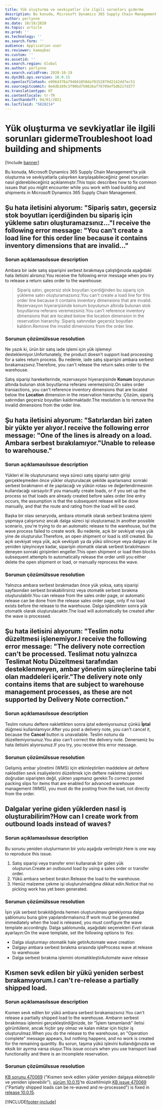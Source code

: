 ```yaml
---
title: Yük oluşturma ve sevkiyatlar ile ilgili sorunları giderme
description: Bu konuda, Microsoft Dynamics 365 Supply Chain Management'ta yük oluşturma ve sevkiyatlarla çalışırken karşılaşabileceğiniz genel sorunları nasıl giderebileceğiniz açıklanmıştır.
author: perlynne
ms.date: 10/19/2020
ms.topic: article
ms.prod: ''
ms.technology: ''
ms.search.form: ''
audience: Application user
ms.reviewer: kamaybac
ms.custom: ''
ms.assetid: ''
ms.search.region: Global
ms.author: perlynne
ms.search.validFrom: 2020-10-19
ms.dyn365.ops.version: 10.0.15
ms.openlocfilehash: e9964376a794661058da78152879d2142dd7ec51
ms.sourcegitcommit: 0e8db169c3f90bd750826af76709ef5d621fd377
ms.translationtype: HT
ms.contentlocale: tr-TR
ms.lasthandoff: 04/01/2021
ms.locfileid: "5828214"
---
```

# <a name="troubleshoot-load-building-and-shipments"></a><span data-ttu-id="fc57a-103">Yük oluşturma ve sevkiyatlar ile ilgili sorunları giderme</span><span class="sxs-lookup"><span data-stu-id="fc57a-103">Troubleshoot load building and shipments</span></span>

[!include [banner](../includes/banner.md)]

<span data-ttu-id="fc57a-104">Bu konuda, Microsoft Dynamics 365 Supply Chain Management'ta yük oluşturma ve sevkiyatlarla çalışırken karşılaşabileceğiniz genel sorunları nasıl giderebileceğiniz açıklanmıştır.</span><span class="sxs-lookup"><span data-stu-id="fc57a-104">This topic describes how to fix common issues that you might encounter while you work with load building and shipments in Microsoft Dynamics 365 Supply Chain Management.</span></span>

## <a name="i-receive-the-following-error-message-you-cant-create-a-load-line-for-this-order-line-because-it-contains-inventory-dimensions-that-are-invalid"></a><span data-ttu-id="fc57a-105">Şu hata iletisini alıyorum: "Sipariş satırı, geçersiz stok boyutları içerdiğinden bu sipariş için yükleme satırı oluşturamazsınız..."</span><span class="sxs-lookup"><span data-stu-id="fc57a-105">I receive the following error message: "You can't create a load line for this order line because it contains inventory dimensions that are invalid..."</span></span>

### <a name="issue-description"></a><span data-ttu-id="fc57a-106">Sorun açıklaması</span><span class="sxs-lookup"><span data-stu-id="fc57a-106">Issue description</span></span>

<span data-ttu-id="fc57a-107">Ambara bir iade satış siparişini serbest bırakmaya çalıştığınızda aşağıdaki hata iletisini alırsınız:</span><span class="sxs-lookup"><span data-stu-id="fc57a-107">You receive the following error message when you try to release a return sales order to the warehouse:</span></span>

> <span data-ttu-id="fc57a-108">Sipariş satırı, geçersiz stok boyutları içerdiğinden bu sipariş için yükleme satırı oluşturamazsınız.</span><span class="sxs-lookup"><span data-stu-id="fc57a-108">You can't create a load line for this order line because it contains inventory dimensions that are invalid.</span></span> <span data-ttu-id="fc57a-109">Rezervasyon hiyerarşisinde konum boyutunun altında bulunan stok boyutlarına referans veremezsiniz.</span><span class="sxs-lookup"><span data-stu-id="fc57a-109">You can't reference inventory dimensions that are located below the location dimension in the reservation hierarchy.</span></span> <span data-ttu-id="fc57a-110">Sipariş satırından geçersiz boyutları kaldırın.</span><span class="sxs-lookup"><span data-stu-id="fc57a-110">Remove the invalid dimensions from the order line.</span></span>

### <a name="issue-resolution"></a><span data-ttu-id="fc57a-111">Sorunun çözümü</span><span class="sxs-lookup"><span data-stu-id="fc57a-111">Issue resolution</span></span>

<span data-ttu-id="fc57a-112">Ne yazık ki, ürün bir satış iade işlemi için yük işlemeyi desteklemiyor.</span><span class="sxs-lookup"><span data-stu-id="fc57a-112">Unfortunately, the product doesn't support load processing for a sales return process.</span></span> <span data-ttu-id="fc57a-113">Bu nedenle, iade satış siparişini ambara serbest bırakamazsınız.</span><span class="sxs-lookup"><span data-stu-id="fc57a-113">Therefore, you can't release the return sales order to the warehouse.</span></span>

<span data-ttu-id="fc57a-114">Satış siparişi hareketlerinde, rezervasyon hiyerarşisinde **Konum** boyutunun altında bulunan stok boyutlarına referans veremezsiniz.</span><span class="sxs-lookup"><span data-stu-id="fc57a-114">On sales order transactions, you can't reference inventory dimensions that are located below the **Location** dimension in the reservation hierarchy.</span></span> <span data-ttu-id="fc57a-115">Çözüm, sipariş satırından geçersiz boyutları kaldırmaktadır.</span><span class="sxs-lookup"><span data-stu-id="fc57a-115">The resolution is to remove the invalid dimensions from the order line.</span></span>

## <a name="i-receive-the-following-error-message-one-of-the-lines-is-already-on-a-load-unable-to-release-to-warehouse"></a><span data-ttu-id="fc57a-116">Şu hata iletisini alıyorum: "Satırlardan biri zaten bir yükte yer alıyor.</span><span class="sxs-lookup"><span data-stu-id="fc57a-116">I receive the following error message: "One of the lines is already on a load.</span></span> <span data-ttu-id="fc57a-117">Ambara serbest bırakılamıyor."</span><span class="sxs-lookup"><span data-stu-id="fc57a-117">Unable to release to warehouse."</span></span>

### <a name="issue-description"></a><span data-ttu-id="fc57a-118">Sorun açıklaması</span><span class="sxs-lookup"><span data-stu-id="fc57a-118">Issue description</span></span>

<span data-ttu-id="fc57a-119">Yükleri el ile oluşturursanız veya süreci satış siparişi satırı girişi gerçekleşmeden önce yükler oluşturulacak şekilde ayarlarsanız sonraki serbest bırakmanın el ile yapılacağı ve yükün rotası ve değerlendirmesinin kullanılacağı varsayılır.</span><span class="sxs-lookup"><span data-stu-id="fc57a-119">If you manually create loads, or if you set up the process so that loads are already created before sales order line entry occurs, the assumption is that the subsequent release will be done manually, and that the route and rating from the load will be used.</span></span>

<span data-ttu-id="fc57a-120">Başka bir olası senaryoda, ambara otomatik olarak serbest bırakma işlemi yapmaya çalışırsınız ancak dalga süreci işi oluşturamaz.</span><span class="sxs-lookup"><span data-stu-id="fc57a-120">In another possible scenario, you're trying to do an automatic release to the warehouse, but the wave process failed to create work.</span></span> <span data-ttu-id="fc57a-121">Bu nedenle, açık bir sevkiyat veya yük yine de oluşturulur.</span><span class="sxs-lookup"><span data-stu-id="fc57a-121">Therefore, an open shipment or load is still created.</span></span> <span data-ttu-id="fc57a-122">Bu açık sevkiyat veya yük, açık sevkiyatı ya da yükü silinceye veya dalgayı el ile yeniden işleyinceye kadar, siparişin otomatik olarak serbest bırakılmasını deneyen sonraki girişimleri engeller.</span><span class="sxs-lookup"><span data-stu-id="fc57a-122">This open shipment or load then blocks subsequent attempts to automatically release the order until you either delete the open shipment or load, or manually reprocess the wave.</span></span>

### <a name="issue-resolution"></a><span data-ttu-id="fc57a-123">Sorunun çözümü</span><span class="sxs-lookup"><span data-stu-id="fc57a-123">Issue resolution</span></span>

<span data-ttu-id="fc57a-124">Yalnızca ambara serbest bırakmadan önce yük yoksa, satış siparişi sayfasından serbest bırakabilirsiniz veya otomatik serbest bırakma oluşturulabilir.</span><span class="sxs-lookup"><span data-stu-id="fc57a-124">You can release from the sales order page, or automatic release can be done from the release sales order page, only if no load exists before the release to the warehouse.</span></span> <span data-ttu-id="fc57a-125">Dalga işlendikten sonra yük otomatik olarak oluşturulacaktır.</span><span class="sxs-lookup"><span data-stu-id="fc57a-125">The load will automatically be created after the wave is processed.</span></span>

## <a name="i-receive-the-following-error-message-the-delivery-note-correction-cant-be-processed-the-delivery-note-only-contains-items-that-are-subject-to-warehouse-management-processes-as-these-are-not-supported-by-delivery-note-correction"></a><span data-ttu-id="fc57a-126">Şu hata iletisini alıyorum: "Teslim notu düzeltmesi işlenemiyor.</span><span class="sxs-lookup"><span data-stu-id="fc57a-126">I receive the following error message: "The delivery note correction can't be processed.</span></span> <span data-ttu-id="fc57a-127">Teslimat notu yalnızca Teslimat Notu Düzeltmesi tarafından desteklenmeyen, ambar yönetim süreçlerine tabi olan maddeleri içerir."</span><span class="sxs-lookup"><span data-stu-id="fc57a-127">The delivery note only contains items that are subject to warehouse management processes, as these are not supported by Delivery Note correction."</span></span>

### <a name="issue-description"></a><span data-ttu-id="fc57a-128">Sorun açıklaması</span><span class="sxs-lookup"><span data-stu-id="fc57a-128">Issue description</span></span>

<span data-ttu-id="fc57a-129">Teslim notunu deftere naklettikten sonra iptal edemiyorsunuz çünkü **İptal** düğmesi kullanılamıyor.</span><span class="sxs-lookup"><span data-stu-id="fc57a-129">After you post a delivery note, you can't cancel it, because the **Cancel** button is unavailable.</span></span> <span data-ttu-id="fc57a-130">Teslim notunu da düzeltemiyorsunuz.</span><span class="sxs-lookup"><span data-stu-id="fc57a-130">You also can't correct the delivery note.</span></span> <span data-ttu-id="fc57a-131">Denerseniz bu hata iletisini alıyorsunuz.</span><span class="sxs-lookup"><span data-stu-id="fc57a-131">If you try, you receive this error message.</span></span>

### <a name="issue-resolution"></a><span data-ttu-id="fc57a-132">Sorunun çözümü</span><span class="sxs-lookup"><span data-stu-id="fc57a-132">Issue resolution</span></span>

<span data-ttu-id="fc57a-133">Gelişmiş ambar yönetimi (WMS) için etkinleştirilen maddelere ait deftere nakledilen sevk irsaliyelerini düzeltmek için deftere nakletme işlemini doğrudan siparişten değil, yükten yapmanız gerekir.</span><span class="sxs-lookup"><span data-stu-id="fc57a-133">To correct posted packing slips for items that are enabled for advanced warehouse management (WMS), you must do the posting from the load, not directly from the order.</span></span>

## <a name="how-can-i-create-work-from-outbound-loads-instead-of-waves"></a><span data-ttu-id="fc57a-134">Dalgalar yerine giden yüklerden nasıl iş oluşturabilirim?</span><span class="sxs-lookup"><span data-stu-id="fc57a-134">How can I create work from outbound loads instead of waves?</span></span>

### <a name="issue-description"></a><span data-ttu-id="fc57a-135">Sorun açıklaması</span><span class="sxs-lookup"><span data-stu-id="fc57a-135">Issue description</span></span>

<span data-ttu-id="fc57a-136">Bu sorunu yeniden oluşturmanın bir yolu aşağıda verilmiştir.</span><span class="sxs-lookup"><span data-stu-id="fc57a-136">Here is one way to reproduce this issue.</span></span>

1. <span data-ttu-id="fc57a-137">Satış siparişi veya transfer emri kullanarak bir giden yük oluşturun.</span><span class="sxs-lookup"><span data-stu-id="fc57a-137">Create an outbound load by using a sales order or transfer order.</span></span>
2. <span data-ttu-id="fc57a-138">Yükü ambara serbest bırakın.</span><span class="sxs-lookup"><span data-stu-id="fc57a-138">Release the load to the warehouse.</span></span>
3. <span data-ttu-id="fc57a-139">Henüz malzeme çekme işi oluşturulmadığına dikkat edin.</span><span class="sxs-lookup"><span data-stu-id="fc57a-139">Notice that no picking work has yet been generated.</span></span>

### <a name="issue-resolution"></a><span data-ttu-id="fc57a-140">Sorunun çözümü</span><span class="sxs-lookup"><span data-stu-id="fc57a-140">Issue resolution</span></span>

<span data-ttu-id="fc57a-141">İşin yük serbest bırakıldığında hemen oluşturulması gerekiyorsa dalga şablonunu buna göre yapılandırmalısınız.</span><span class="sxs-lookup"><span data-stu-id="fc57a-141">If work must be generated immediately when the load is released, you must configure the wave template accordingly.</span></span> <span data-ttu-id="fc57a-142">Dalga şablonunda, aşağıdaki seçenekleri *Evet* olarak ayarlayın:</span><span class="sxs-lookup"><span data-stu-id="fc57a-142">On the wave template, set the following options to *Yes*:</span></span>

- <span data-ttu-id="fc57a-143">Dalga oluşturmayı otomatik hale getir</span><span class="sxs-lookup"><span data-stu-id="fc57a-143">Automate wave creation</span></span>
- <span data-ttu-id="fc57a-144">Dalgayı ambara serbest bırakma sırasında işle</span><span class="sxs-lookup"><span data-stu-id="fc57a-144">Process wave at release to warehouse</span></span>
- <span data-ttu-id="fc57a-145">Dalga serbest bırakma işlemini otomatikleştir</span><span class="sxs-lookup"><span data-stu-id="fc57a-145">Automate wave release</span></span>

## <a name="i-cant-re-release-a-partially-shipped-load"></a><span data-ttu-id="fc57a-146">Kısmen sevk edilen bir yükü yeniden serbest bırakamıyorum.</span><span class="sxs-lookup"><span data-stu-id="fc57a-146">I can't re-release a partially shipped load.</span></span>

### <a name="issue-description"></a><span data-ttu-id="fc57a-147">Sorun açıklaması</span><span class="sxs-lookup"><span data-stu-id="fc57a-147">Issue description</span></span>

<span data-ttu-id="fc57a-148">Kısmen sevk edilen bir yükü ambara serbest bırakamazsınız.</span><span class="sxs-lookup"><span data-stu-id="fc57a-148">You can't release a partially shipped load to the warehouse.</span></span> <span data-ttu-id="fc57a-149">Ambarın serbest bırakılması işlemini gerçekleştirdiğinizde, bir "İşlem tamamlandı" iletisi görüntülenir, ancak hiçbir şey olmaz ve kalan miktar için hiçbir iş oluşturulmaz.</span><span class="sxs-lookup"><span data-stu-id="fc57a-149">When you do the release to the warehouse, an "Operation complete" message appears, but nothing happens, and no work is created for the remaining quantity.</span></span> <span data-ttu-id="fc57a-150">Bu sorun, taşıma yükü işlevini kullandığınızda ve eksik bir ayırma varsa oluşur.</span><span class="sxs-lookup"><span data-stu-id="fc57a-150">This issue occurs when you use transport load functionality and there is an incomplete reservation.</span></span>

### <a name="issue-resolution"></a><span data-ttu-id="fc57a-151">Sorunun çözümü</span><span class="sxs-lookup"><span data-stu-id="fc57a-151">Issue resolution</span></span>

<span data-ttu-id="fc57a-152">[KB sorunu 470069](https://fix.lcs.dynamics.com/Issue/Details?kb=4574490&bugId=470069&dbType=3&qc=84ce1e09d7032d8b8ef86f5a0c68b86badf3dfaf29686c5ebbe97c53c0957b5f) ("Kısmen sevk edilen yükler yeniden dalgaya eklenebilir ve yeniden işlenebilir"), [sürüm 10.0.15](../get-started/whats-new-scm-10-0-15.md)'te düzeltilmiştir.</span><span class="sxs-lookup"><span data-stu-id="fc57a-152">[KB issue 470069](https://fix.lcs.dynamics.com/Issue/Details?kb=4574490&bugId=470069&dbType=3&qc=84ce1e09d7032d8b8ef86f5a0c68b86badf3dfaf29686c5ebbe97c53c0957b5f) ("Partially shipped loads can be re-waved and re-processed") is fixed in [release 10.0.15](../get-started/whats-new-scm-10-0-15.md).</span></span>


[!INCLUDE[footer-include](../../includes/footer-banner.md)]